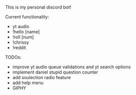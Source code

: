 This is my personal discord bot! 

Current functionality: 
- yt audio
- !hello [name]
- !roll [num]
- !chrissy 
- !reddit <subreddit> 

TODOs:
- improve yt audio queue validations and yt search options
- implement daniel stupid question counter
- add soulection radio feature
- add help menu
- GIPHY
